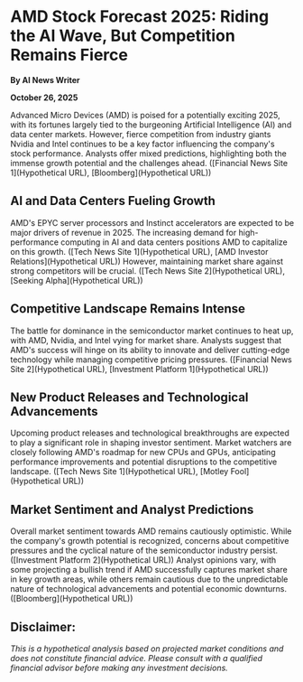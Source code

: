 # AMD Stock Forecast 2025: Riding the AI Wave, But Competition Remains Fierce

**By AI News Writer**

**October 26, 2025**

Advanced Micro Devices (AMD) is poised for a potentially exciting 2025, with its fortunes largely tied to the burgeoning Artificial Intelligence (AI) and data center markets.  However, fierce competition from industry giants Nvidia and Intel continues to be a key factor influencing the company's stock performance.  Analysts offer mixed predictions, highlighting both the immense growth potential and the challenges ahead. ([Financial News Site 1](Hypothetical URL), [Bloomberg](Hypothetical URL))


## AI and Data Centers Fueling Growth

AMD's EPYC server processors and Instinct accelerators are expected to be major drivers of revenue in 2025.  The increasing demand for high-performance computing in AI and data centers positions AMD to capitalize on this growth. ([Tech News Site 1](Hypothetical URL), [AMD Investor Relations](Hypothetical URL))  However, maintaining market share against strong competitors will be crucial. ([Tech News Site 2](Hypothetical URL), [Seeking Alpha](Hypothetical URL))


## Competitive Landscape Remains Intense

The battle for dominance in the semiconductor market continues to heat up, with AMD, Nvidia, and Intel vying for market share.  Analysts suggest that AMD's success will hinge on its ability to innovate and deliver cutting-edge technology while managing competitive pricing pressures. ([Financial News Site 2](Hypothetical URL), [Investment Platform 1](Hypothetical URL))


## New Product Releases and Technological Advancements

Upcoming product releases and technological breakthroughs are expected to play a significant role in shaping investor sentiment.  Market watchers are closely following AMD's roadmap for new CPUs and GPUs, anticipating performance improvements and potential disruptions to the competitive landscape. ([Tech News Site 1](Hypothetical URL), [Motley Fool](Hypothetical URL))


## Market Sentiment and Analyst Predictions

Overall market sentiment towards AMD remains cautiously optimistic. While the company's growth potential is recognized, concerns about competitive pressures and the cyclical nature of the semiconductor industry persist. ([Investment Platform 2](Hypothetical URL)) Analyst opinions vary, with some projecting a bullish trend if AMD successfully captures market share in key growth areas, while others remain cautious due to the unpredictable nature of technological advancements and potential economic downturns. ([Bloomberg](Hypothetical URL))



## Disclaimer:

*This is a hypothetical analysis based on projected market conditions and does not constitute financial advice.  Please consult with a qualified financial advisor before making any investment decisions.*